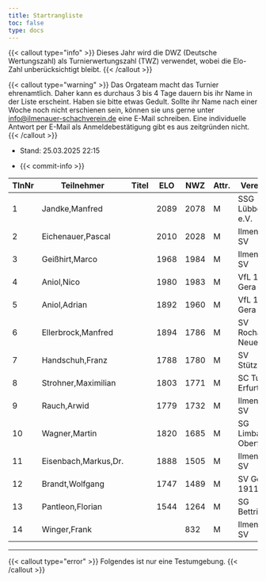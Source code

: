 ```yaml
---
title: Startrangliste
toc: false
type: docs
---
```


{{< callout type="info" >}}
Dieses Jahr wird die DWZ (Deutsche Wertungszahl) als Turnierwertungszahl (TWZ) verwendet, wobei die Elo-Zahl unberücksichtigt bleibt.
{{< /callout >}}

{{< callout type="warning" >}}
Das Orgateam macht das Turnier ehrenamtlich. Daher kann es durchaus 3 bis 4 Tage dauern bis ihr Name in der Liste erscheint. Haben sie bitte etwas Gedult. Sollte ihr Name nach einer Woche noch nicht erschienen sein, können sie uns gerne unter [info@ilmenauer-schachverein.de](mailto:info@ilmenauer-schachverein.de) eine E-Mail schreiben. Eine individuelle Antwort per E-Mail als Anmeldebestätigung gibt es aus zeitgründen nicht.
{{< /callout >}}

- Stand: 25.03.2025 22:15

- {{< commit-info >}}


| TlnNr | Teilnehmer | Titel | ELO | NWZ | Attr. | Verein/Ort | Land | Geburt | FideKenn. | PKZ |
| --- | --- | --- | --- | --- | --- | --- | --- | --- | --- | --- | 
| 1 | Jandke,Manfred |  | 2089 | 2078 | M | SSG Lübbenau e.V. | GER | 1953 | 4642074 | 10094165 |
| 2 | Eichenauer,Pascal |  | 2010 | 2028 | M | Ilmenauer SV | GER | 1999 | 12991848 | 10276112 |
| 3 | Geißhirt,Marco |  | 1968 | 1984 | M | Ilmenauer SV | GER | 1990 | 4610563 | 10059257 |
| 4 | Aniol,Nico |  | 1980 | 1983 | M | VfL 1990 Gera | GER | 2010 | 16287096 | 10695221 |
| 5 | Aniol,Adrian |  | 1892 | 1960 | M | VfL 1990 Gera | GER | 2005 | 16229967 | 10406227 |
| 6 | Ellerbrock,Manfred |  | 1894 | 1786 | M | SV Rochade Neuenstadt | GER | 1948 | 4641850 | 10044061 |
| 7 | Handschuh,Franz |  | 1788 | 1780 | M | SV Stützerbach | GER | 1948 | 34602615 | 10073513 |
| 8 | Strohner,Maximilian |  | 1803 | 1771 | M | SC Turm Erfurt | GER | 1993 | 34660607 | 10218260 |
| 9 | Rauch,Arwid |  | 1779 | 1732 | M | Ilmenauer SV | GER | 2003 | 16215923 | 10283822 |
| 10 | Wagner,Martin |  | 1820 | 1685 | M | SG Limbach-Oberfrohna | GER | 1994 | 533015740 | 10876631 |
| 11 | Eisenbach,Markus,Dr. |  | 1888 | 1505 | M | Ilmenauer SV | GER | 1984 | 34663630 | 10043553 |
| 12 | Brandt,Wolfgang |  | 1747 | 1489 | M | SV Gehren 1911 | GER | 1960 | 16202465 | 10257345 |
| 13 | Pantleon,Florian |  | 1544 | 1264 | M | SG Bettringen | GER | 1999 | 533016836 | 10535931 |
| 14 | Winger,Frank |  |  | 832 | M | Ilmenauer SV | GER | 1964 | 16233069 | 10651767 |


<hr>

{{< callout type="error" >}}
Folgendes ist nur eine Testumgebung.
{{< /callout >}}
<div id="startrangliste">
</div>
<script>
fetch("https://register.ilmenauer-schachverein.de/open/startrangliste.php")
  .then(response => response.text())
  .then(html => {
    document.getElementById("startrangliste").innerHTML = html;
  })
  .catch(error => {
    document.getElementById("startrangliste").innerText = "Teilnehmerliste konnte nicht geladen werden.";
    console.error(error);
  });
</script>

